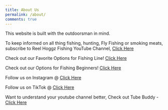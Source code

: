 ```yaml
---
title: About Us
permalink: /about/
comments: true
---
```


<div class="row justify-content-between">
<div class="col-md-8 pr-5">

<p>This website is built with the outdoorsman in mind. </p>

</div>

<div class="col-md-4">

<div class="sticky-top sticky-top-80">
<p>To keep informed on all thing fishing, hunting, Fly Fishing or smoking meats, subscribe to Reel Hoggz Fishing YouTube Channel, <a target="_blank" href="ttps://www.youtube.com/embed/kqFTDsK3Ymw">Click Here<i class="fab fa-youtube"></i></a></p>

<p>Check out our Favorite Options for Fishing Line!
<a target="_blank" href="https://kit.co/jrspinella/fishing-line-kit">Click Here<i class="fab fa-github"></i></a></p>

<p>Check out our Options for Fishing Beginners!
<a target="_blank" href="https://kit.co/jrspinella/fishing-rod-kit">Click Here<i class="fab fa-github">
</i></a></p>

<p>Follow us on Instagram @ <a target="_blank" href="https://www.instagram.com/reelhoggzfishing/">Click Here<i class="fab fa-instagram"></i></a></p>

<p>Follow us on TikTok @ <a target="_blank" href="https://www.tiktok.com/@reelhoggzfishing?lang=en">Click Here<i class="fab fa-tiktok"></i></a></p>

<p>Want to understand your youtube channel better, Check out Tube Buddy - <a target="_blank" href="https://www.tubebuddy.com/reelhoggzfishing](https://www.tubebuddy.com/reelhoggzfishing">Click Here<i class="fab fa-web"></i></a></p>

</div>
</div>
</div>